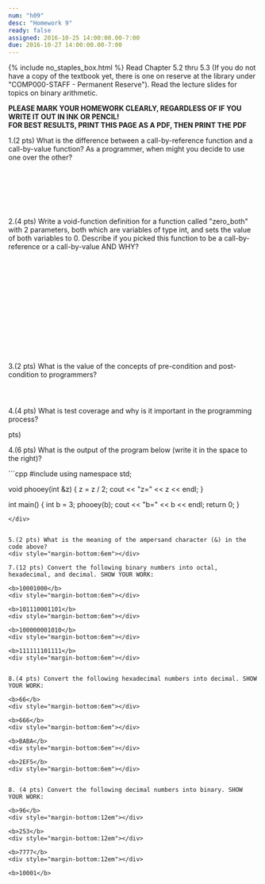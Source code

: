 ```yaml
---
num: "h09"
desc: "Homework 9"
ready: false
assigned: 2016-10-25 14:00:00.00-7:00
due: 2016-10-27 14:00:00.00-7:00
---
```

{% include no_staples_box.html %}
Read Chapter 5.2 thru 5.3 (If you do not have a copy of the textbook yet, there is one on reserve at the library under "COMP000-STAFF - Permanent Reserve"). Read the lecture slides for topics on binary arithmetic.

<b>PLEASE MARK YOUR HOMEWORK CLEARLY, REGARDLESS OF IF YOU WRITE IT OUT IN INK OR PENCIL!<br/>
FOR BEST RESULTS, PRINT THIS PAGE AS A PDF, THEN PRINT THE PDF</b>

1.(2 pts) What is the difference between a call-by-reference function and a call-by-value function? As a programmer, when might you decide to use one over the other?
<div style="margin-bottom:8em"></div>

2.(4 pts) Write a void-function definition for a function called "zero_both" with 2 parameters, both which are variables of type int, and sets the value of both variables to 0. Describe if you picked this function to be a call-by-reference or a call-by-value AND WHY?
<div style="margin-bottom:16em"></div>

3.(2 pts) What is the value of the concepts of pre-condition and post-condition to programmers?
<div style="margin-bottom:4em"></div>

4.(4 pts) What is test coverage and why is it important in the programming process? 
  <div class="pagebreak"></div>pts)

4.(6 pts) What is the output of the program below (write it in the space to the right)?

<div markdown="1">
```cpp
#include <iostream>
using namespace std;

void phooey(int &z) {
	z = z / 2;
	cout << "z=" << z << endl; 
	}

int main() {
	int b = 3;
	phooey(b);
	cout << "b=" << b << endl; 
	return 0;
	}
```
</div>


5.(2 pts) What is the meaning of the ampersand character (&) in the code above?
<div style="margin-bottom:6em"></div>

7.(12 pts) Convert the following binary numbers into octal, hexadecimal, and decimal. SHOW YOUR WORK:

<b>10001000</b>
<div style="margin-bottom:6em"></div>

<b>101110001101</b>
<div style="margin-bottom:6em"></div>

<b>100000001010</b>
<div style="margin-bottom:6em"></div>

<b>111111101111</b>
<div style="margin-bottom:6em"></div>


8.(4 pts) Convert the following hexadecimal numbers into decimal. SHOW YOUR WORK:

<b>66</b>
<div style="margin-bottom:6em"></div>

<b>666</b>
<div style="margin-bottom:6em"></div>

<b>BABA</b>
<div style="margin-bottom:6em"></div>

<b>2EF5</b>
<div style="margin-bottom:6em"></div>


8. (4 pts) Convert the following decimal numbers into binary. SHOW YOUR WORK:

<b>96</b>
<div style="margin-bottom:12em"></div>

<b>253</b>
<div style="margin-bottom:12em"></div>

<b>7777</b>
<div style="margin-bottom:12em"></div>

<b>10001</b>

